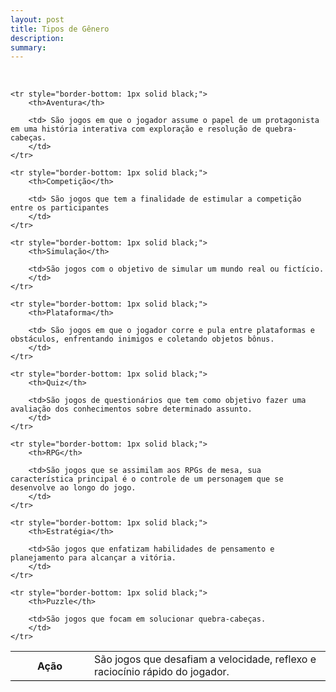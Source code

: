 ```yaml
---
layout: post
title: Tipos de Gênero
description:
summary: 
---
```

<table style="border-collapse: collapse;">
    <tr style="border-bottom: 1px solid black;">
        <th style="width:25%">Ação</th>
        <td>São jogos que desafiam a velocidade, reflexo e raciocínio rápido do jogador.</td>
        <br>
    </tr>
     
    <tr style="border-bottom: 1px solid black;">
        <th>Aventura</th>

        <td> São jogos em que o jogador assume o papel de um protagonista em uma história interativa com exploração e resolução de quebra-cabeças.
        </td>
    </tr>

    <tr style="border-bottom: 1px solid black;">
        <th>Competição</th>

        <td> São jogos que tem a finalidade de estimular a competição entre os participantes
        </td>
    </tr>

    <tr style="border-bottom: 1px solid black;">
        <th>Simulação</th>

        <td>São jogos com o objetivo de simular um mundo real ou fictício. 
        </td>
    </tr>

    <tr style="border-bottom: 1px solid black;">
        <th>Plataforma</th>

        <td> São jogos em que o jogador corre e pula entre plataformas e obstáculos, enfrentando inimigos e coletando objetos bônus. 
        </td>
    </tr>

    <tr style="border-bottom: 1px solid black;">
        <th>Quiz</th>

        <td>São jogos de questionários que tem como objetivo fazer uma avaliação dos conhecimentos sobre determinado assunto.
        </td>
    </tr>

    <tr style="border-bottom: 1px solid black;">
        <th>RPG</th>

        <td>São jogos que se assimilam aos RPGs de mesa, sua característica principal é o controle de um personagem que se desenvolve ao longo do jogo.
        </td>
    </tr>

    <tr style="border-bottom: 1px solid black;">
        <th>Estratégia</th>

        <td>São jogos que enfatizam habilidades de pensamento e planejamento para alcançar a vitória. 
        </td>
    </tr>

    <tr style="border-bottom: 1px solid black;">
        <th>Puzzle</th>

        <td>São jogos que focam em solucionar quebra-cabeças. 
        </td>
    </tr>
</table>
